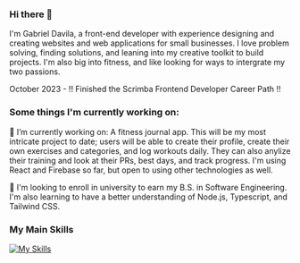 ### Hi there 👋

I'm Gabriel Davila, a front-end developer with experience designing and creating websites and web applications for small businesses. I love problem solving, finding solutions, and leaning into my creative toolkit to build projects. I'm also big into fitness, and like looking for ways to intergrate my two passions.

October 2023 - !! Finished the Scrimba Frontend Developer Career Path !!

### Some things I'm currently working on:

🔭 I’m currently working on: A fitness journal app. This will be my most intricate project to date; users will be able to create their profile, create their own exercises and categories, and log workouts daily. They can also anylize their training and look at their PRs, best days, and track progress. I'm using React and Firebase so far, but open to using other technologies as well.

🌱 I'm looking to enroll in university to earn my B.S. in Software Engineering. I'm also learning to have a better understanding of Node.js, Typescript, and Tailwind CSS.

### My Main Skills
[![My Skills](https://skillicons.dev/icons?i=react,js,node,tailwind,html,css,firebase,figma,git,vscode)](https://skillicons.dev)
